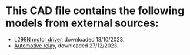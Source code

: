 # This CAD file contains the following models from external sources:
- [L298N motor driver](https://grabcad.com/library/l298n-21), downloaded 13/10/2023.
- [Automotive relay](https://grabcad.com/library/12v-40a-4-pin-car-relay-1), downloaded 27/12/2023.

